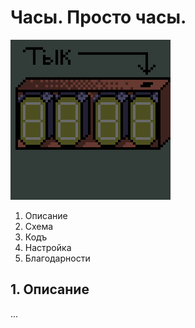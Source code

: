 # Часы. Просто часы.
![Sprite-0003.gif](Sprite-0003.gif)

1) Описание
2) Схема
2) Кодъ
3) Настройка
4) Благодарности


## 1. Описание

...

